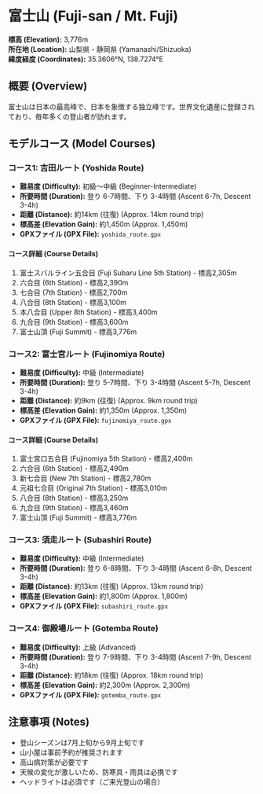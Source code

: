 # 富士山 (Fuji-san / Mt. Fuji)

**標高 (Elevation):** 3,776m  
**所在地 (Location):** 山梨県・静岡県 (Yamanashi/Shizuoka)  
**緯度経度 (Coordinates):** 35.3606°N, 138.7274°E

## 概要 (Overview)
富士山は日本の最高峰で、日本を象徴する独立峰です。世界文化遺産に登録されており、毎年多くの登山者が訪れます。

## モデルコース (Model Courses)

### コース1: 吉田ルート (Yoshida Route)
- **難易度 (Difficulty):** 初級～中級 (Beginner-Intermediate)
- **所要時間 (Duration):** 登り 6-7時間、下り 3-4時間 (Ascent 6-7h, Descent 3-4h)
- **距離 (Distance):** 約14km (往復) (Approx. 14km round trip)
- **標高差 (Elevation Gain):** 約1,450m (Approx. 1,450m)
- **GPXファイル (GPX File):** `yoshida_route.gpx`

#### コース詳細 (Course Details)
1. 富士スバルライン五合目 (Fuji Subaru Line 5th Station) - 標高2,305m
2. 六合目 (6th Station) - 標高2,390m
3. 七合目 (7th Station) - 標高2,700m
4. 八合目 (8th Station) - 標高3,100m
5. 本八合目 (Upper 8th Station) - 標高3,400m
6. 九合目 (9th Station) - 標高3,600m
7. 富士山頂 (Fuji Summit) - 標高3,776m

### コース2: 富士宮ルート (Fujinomiya Route)
- **難易度 (Difficulty):** 中級 (Intermediate)
- **所要時間 (Duration):** 登り 5-7時間、下り 3-4時間 (Ascent 5-7h, Descent 3-4h)
- **距離 (Distance):** 約9km (往復) (Approx. 9km round trip)
- **標高差 (Elevation Gain):** 約1,350m (Approx. 1,350m)
- **GPXファイル (GPX File):** `fujinomiya_route.gpx`

#### コース詳細 (Course Details)
1. 富士宮口五合目 (Fujinomiya 5th Station) - 標高2,400m
2. 六合目 (6th Station) - 標高2,490m
3. 新七合目 (New 7th Station) - 標高2,780m
4. 元祖七合目 (Original 7th Station) - 標高3,010m
5. 八合目 (8th Station) - 標高3,250m
6. 九合目 (9th Station) - 標高3,460m
7. 富士山頂 (Fuji Summit) - 標高3,776m

### コース3: 須走ルート (Subashiri Route)
- **難易度 (Difficulty):** 中級 (Intermediate)
- **所要時間 (Duration):** 登り 6-8時間、下り 3-4時間 (Ascent 6-8h, Descent 3-4h)
- **距離 (Distance):** 約13km (往復) (Approx. 13km round trip)
- **標高差 (Elevation Gain):** 約1,800m (Approx. 1,800m)
- **GPXファイル (GPX File):** `subashiri_route.gpx`

### コース4: 御殿場ルート (Gotemba Route)
- **難易度 (Difficulty):** 上級 (Advanced)
- **所要時間 (Duration):** 登り 7-9時間、下り 3-4時間 (Ascent 7-9h, Descent 3-4h)
- **距離 (Distance):** 約18km (往復) (Approx. 18km round trip)
- **標高差 (Elevation Gain):** 約2,300m (Approx. 2,300m)
- **GPXファイル (GPX File):** `gotemba_route.gpx`

## 注意事項 (Notes)
- 登山シーズンは7月上旬から9月上旬です
- 山小屋は事前予約が推奨されます
- 高山病対策が必要です
- 天候の変化が激しいため、防寒具・雨具は必携です
- ヘッドライトは必須です（ご来光登山の場合）
